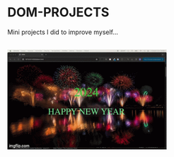 # DOM-PROJECTS
Mini projects I did to improve myself...
<br><br>

<img src="./setInterval-coloring/8ehdga.gif" alt="">

